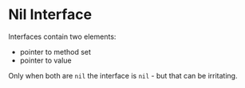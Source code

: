 # Nil Interface

Interfaces contain two elements:

* pointer to method set 
* pointer to value

Only when both are `nil` the interface is `nil` - but that can be irritating.